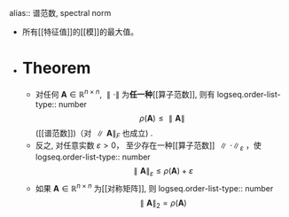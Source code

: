alias:: 谱范数, spectral norm

- 所有[[特征值]]的[[模]]的最大值。
- # Theorem
	- 对任何 $\boldsymbol A\in\mathbb{R}^{n\times n}$, $\parallel\cdot\parallel$ 为**任一种**[[算子范数]], 则有
	  logseq.order-list-type:: number
	  $$\rho(\boldsymbol A)\leq\parallel\boldsymbol A\parallel$$
	  ([[谱范数]])（对 $\parallel\boldsymbol A \parallel_F$ 也成立) .
	- 反之, 对任意实数 $\varepsilon>0$， 至少存在一种[[算子范数]] $\parallel\cdot\parallel_\varepsilon$ ，使
	  logseq.order-list-type:: number
	  $$
	  \parallel\boldsymbol{A}\parallel_\varepsilon\leqslant\rho(\boldsymbol A)+\varepsilon
	  $$
	- 如果 $\boldsymbol A\in\mathbb{R}^{n\times n}$ 为[[对称矩阵]], 则
	  logseq.order-list-type:: number
	  $$\parallel \boldsymbol A\parallel_2=\rho(\boldsymbol A)$$